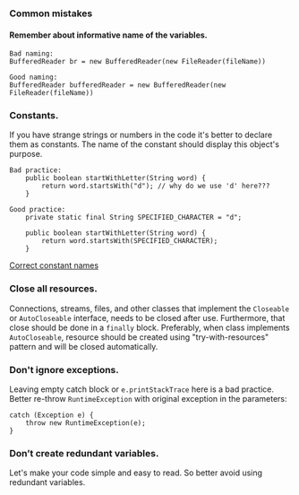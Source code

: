 ### Common mistakes

#### Remember about informative name of the variables.
```
Bad naming:
BufferedReader br = new BufferedReader(new FileReader(fileName))
```  
```
Good naming: 
BufferedReader bufferedReader = new BufferedReader(new FileReader(fileName))
```  

### Constants.
If you have strange strings or numbers in the code it's better to declare them as constants.
The name of the constant should display this object's purpose.
```
Bad practice:
    public boolean startWithLetter(String word) {
        return word.startsWith("d"); // why do we use 'd' here???
    }
```
```
Good practice:
    private static final String SPECIFIED_CHARACTER = "d";
    
    public boolean startWithLetter(String word) {
        return word.startsWith(SPECIFIED_CHARACTER); 
    }
```
[Correct constant names](https://google.github.io/styleguide/javaguide.html#s5.2.4-constant-names)

### Close all resources.
Connections, streams, files, and other classes that implement the `Closeable` or `AutoCloseable` interface, 
needs to be closed after use. Furthermore, that close should be done in a `finally` block.
Preferably, when class implements `AutoCloseable`, resource should be created using "try-with-resources" pattern 
and will be closed automatically.

### Don't ignore exceptions.
Leaving empty catch block or `e.printStackTrace` here is a bad practice. 
Better re-throw `RuntimeException` with original exception in the parameters:
```
catch (Exception e) {
    throw new RuntimeException(e);
}
```

### Don’t create redundant variables.
Let's make your code simple and easy to read. So better avoid using redundant variables.
